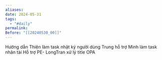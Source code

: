 ```yaml
---
aliases: 
date: 2024-05-31
tags:
  - "#daily"
permalink: 
Before: "[[20240530_00]]"
---
```


Hướng dẫn Thiện làm task nhật ký người dùng
Trung hỗ trợ Minh làm task nhân tài
Hỗ trợ PE- LongTran xử lý title OPA
